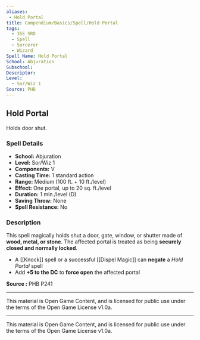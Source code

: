 ```yaml
---
aliases:
 - Hold Portal
title: Compendium/Basics/Spell/Hold Portal
tags:  
  - 35E_SRD  
  - Spell  
  - Sorcerer  
  - Wizard  
Spell Name: Hold Portal
School: Abjuration
Subschool: 
Descriptor: 
Level:  
  - Sor/Wiz 1  
Source: PHB
---
```


## Hold Portal

Holds door shut.

### Spell Details

- **School:** Abjuration  
- **Level:** Sor/Wiz 1  
- **Components:** V  
- **Casting Time:** 1 standard action  
- **Range:** Medium (100 ft. + 10 ft./level)  
- **Effect:** One portal, up to 20 sq. ft./level  
- **Duration:** 1 min./level (D)  
- **Saving Throw:** None  
- **Spell Resistance:** No  

### Description

This spell magically holds shut a door, gate, window, or shutter made of **wood, metal, or stone**. The affected portal is treated as being **securely closed and normally locked**.

- A [[Knock]] spell or a successful [[Dispel Magic]] can **negate** a *Hold Portal* spell  
- Add **+5 to the DC** to **force open** the affected portal



**Source :** PHB P241

---

This material is Open Game Content, and is licensed for public use under  
the terms of the Open Game License v1.0a.

---

This material is Open Game Content, and is licensed for public use under the terms of the Open Game License v1.0a.
